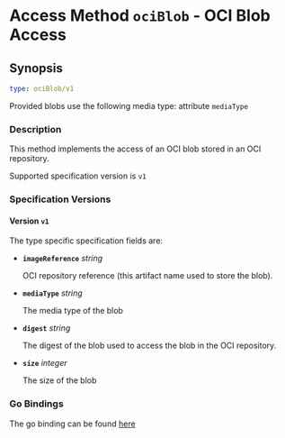 
# Access Method `ociBlob` - OCI Blob Access

## Synopsis

```yaml
type: ociBlob/v1
```

Provided blobs use the following media type: attribute `mediaType`

### Description
This method implements the access of an OCI blob stored in an OCI repository.

Supported specification version is `v1`

### Specification Versions

#### Version `v1`

The type specific specification fields are:

- **`imageReference`** *string*

  OCI repository reference (this artifact name used to store the blob).

- **`mediaType`** *string*

  The media type of the blob

- **`digest`** *string*

  The digest of the blob used to access the blob in the OCI repository.

- **`size`** *integer*

  The size of the blob

### Go Bindings

The go binding can be found [here](method.go)

